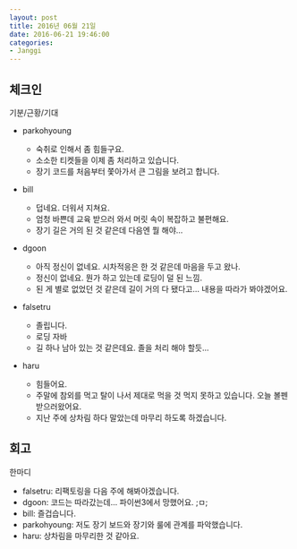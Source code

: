 ```yaml
---
layout: post
title: 2016년 06월 21일
date: 2016-06-21 19:46:00
categories:
- Janggi
---
```


## 체크인

기분/근황/기대

* parkohyoung
  * 숙취로 인해서 좀 힘들구요.
  * 소소한 티켓들을 이제 좀 처리하고 있습니다.
  * 장기 코드를 처음부터 쫓아가서 큰 그림을 보려고 합니다.

* bill
  * 덥네요. 더워서 지쳐요.
  * 엄청 바쁜데 교육 받으러 와서 머릿 속이 복잡하고 불편해요.
  * 장기 길은 거의 된 것 같은데 다음엔 뭘 해야...

* dgoon
  * 아직 정신이 없네요. 시차적응은 한 것 같은데 마음을 두고 왔나.
  * 정신이 없네요. 뭔가 하고 있는데 로딩이 덜 된 느낌.
  * 된 게 별로 없었던 것 같은데 길이 거의 다 됐다고... 내용을 따라가 봐야겠어요.

* falsetru
  * 졸립니다.
  * 로딩 자바
  * 길 하나 남아 있는 것 같은데요. 졸을 처리 해야 할듯...

* haru
  * 힘들어요.
  * 주말에 참외를 먹고 탈이 나서 제대로 먹을 것 먹지 못하고 있습니다. 오늘 볼펜 받으러왔어요.
  * 지난 주에 상차림 하다 말았는데 마무리 하도록 하겠습니다.

## 회고

한마디

* falsetru: 리팩토링을 다음 주에 해봐야겠습니다.
* dgoon: 코드는 따라갔는데... 파이썬3에서 망했어요. ;ㅁ;
* bill: 즐겁습니다.
* parkohyoung: 저도 장기 보드와 장기와 룰에 관계를 파악했습니다.
* haru: 상차림을 마무리한 것 같아요.
